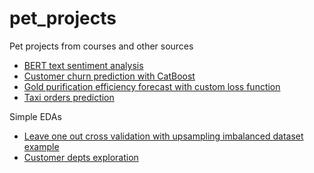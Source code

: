# pet_projects
Pet projects from courses and other sources
* [BERT text sentiment analysis](https://github.com/pav1201/pet_projects/blob/main/projects/BERT_sentiment_text_analysis.ipynb)
* [Customer churn prediction with CatBoost](https://github.com/pav1201/pet_projects/blob/main/projects/customer_churn_prediction.ipynb)
* [Gold purification efficiency forecast with custom loss function](https://github.com/pav1201/pet_projects/blob/main/projects/coal_smape.ipynb)
* [Taxi orders prediction](https://github.com/pav1201/pet_projects/blob/main/projects/taxi_orders_prediction.ipynb)

Simple EDAs
* [Leave one out cross validation with upsampling imbalanced dataset example](https://github.com/pav1201/pet_projects/blob/main/projects/loocv_imbalanced_data.ipynb)
* [Customer depts exploration](https://github.com/pav1201/pet_projects/blob/main/projects/debts_exploration.ipynb)
